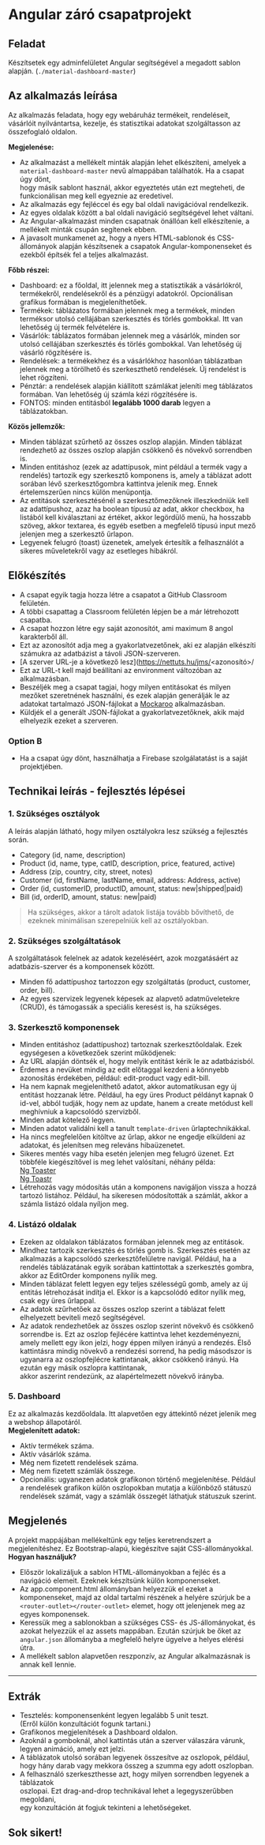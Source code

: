 # Angular záró csapatprojekt

## Feladat
Készítsetek egy adminfelületet Angular segítségével a megadott 
sablon alapján. (`./material-dashboard-master`)

## Az alkalmazás leírása
Az alkalmazás feladata, hogy egy webáruház termékeit, rendeléseit, 
vásárlóit nyilvántartsa, kezelje, és statisztikai adatokat szolgáltasson 
az összefoglaló oldalon.  

__Megjelenése:__  
- Az alkalmazást a mellékelt minták alapján lehet elkészíteni, amelyek a 
`material-dashboard-master` nevű almappában találhatók. Ha a csapat úgy dönt,  
hogy másik sablont használ, akkor egyeztetés után ezt megteheti, de  
funkcionálisan meg kell egyeznie az eredetivel.
- Az alkalmazás egy fejléccel és egy bal oldali navigációval rendelkezik.  
- Az egyes oldalak között a bal oldali navigáció segítségével lehet váltani.
- Az Angular-alkalmazást minden csapatnak önállóan kell elkészítenie, 
a mellékelt minták csupán segítenek ebben.
- A javasolt munkamenet az, hogy a nyers HTML-sablonok és 
CSS-állományok alapján készítsenek a csapatok Angular-komponenseket és 
ezekből építsék fel a teljes alkalmazást.   

__Főbb részei:__  
- Dashboard: ez a főoldal, itt jelennek meg a statisztikák a vásárlókról, 
termékekről, rendelésekről és a pénzügyi adatokról. Opcionálisan grafikus 
formában is megjeleníthetőek.
- Termékek: táblázatos formában jelennek meg a termékek, minden terméksor 
utolsó cellájában szerkesztés és törlés gombokkal. Itt van lehetőség új termék 
felvételére is.
- Vásárlók: táblázatos formában jelennek meg a vásárlók, minden sor utolsó 
cellájában szerkesztés és törlés gombokkal. Van lehetőség új vásárló rögzítésére 
is.
- Rendelések: a termékekhez és a vásárlókhoz hasonlóan táblázatban jelennek meg 
a törölhető és szerkeszthető rendelések. Új rendelést is lehet rögzíteni.
- Pénztár: a rendelések alapján kiállított számlákat jeleníti meg táblázatos 
formában. Van lehetőség új számla kézi rögzítésére is.  
- FONTOS: minden entitásból __legalább 1000 darab__ legyen a táblázatokban.  

__Közös jellemzők:__  
- Minden táblázat szűrhető az összes oszlop alapján. Minden táblázat rendezhető 
az összes oszlop alapján csökkenő és növekvő sorrendben is.
- Minden entitáshoz (ezek az adattípusok, mint például a termék vagy a rendelés) 
tartozik egy szerkesztő komponens is, amely a táblázat adott sorában lévő 
szerkesztőgombra kattintva jelenik meg. Ennek értelemszerűen nincs külön 
menüpontja.
- Az entitások szerkesztésénél a szerkesztőmezőknek illeszkedniük kell az 
adattípushoz, azaz ha boolean típusú az adat, akkor checkbox, ha listából kell 
kiválasztani az értéket, akkor legördülő menü, ha hosszabb szöveg, akkor textarea, 
és egyéb esetben a megfelelő típusú input mező jelenjen meg a szerkesztő 
űrlapon.
- Legyenek felugró (toast) üzenetek, amelyek értesítik a felhasználót a sikeres 
műveletekről vagy az esetleges hibákról.

## Előkészítés
- A csapat egyik tagja hozza létre a csapatot a GitHub Classroom felületén.
- A többi csapattag a Classroom felületén lépjen be a már létrehozott csapatba.
- A csapat hozzon létre egy saját azonosítót, ami maximum 8 angol karakterből áll.
- Ezt az azonosítót adja meg a gyakorlatvezetőnek, aki ez alapján elkészíti számukra 
az adatbázist a távoli JSON-szerveren.
- [A szerver URL-je a következő lesz](https://nettuts.hu/jms/<azonosító>/
- Ezt az URL-t kell majd beállítani az environment változóban az alkalmazásban.
- Beszéljék meg a csapat tagjai, hogy milyen entitásokat és milyen mezőket szeretnének 
használni, és ezek alapján generálják le az adatokat tartalmazó JSON-fájlokat a 
[Mockaroo](https://www.mockaroo.com/) alkalmazásban.
- Küldjék el a generált JSON-fájlokat a gyakorlatvezetőknek, akik majd  
elhelyezik ezeket a szerveren.

### Option B
- Ha a csapat úgy dönt, használhatja a Firebase szolgálatatást is a saját projektjében.

## Technikai leírás - fejlesztés lépései
### 1. Szükséges osztályok
A leírás alapján látható, hogy milyen osztályokra lesz szükség a fejlesztés 
során.
- Category (id, name, description)
- Product (id, name, type, catID, description, price, featured, active)
- Address (zip, country, city, street, notes)
- Customer (id, firstName, lastName, email, address: Address, active)
- Order (id, customerID, productID, amount, status: new|shipped|paid)
- Bill (id, orderID, amount, status: new|paid)  
> Ha szükséges, akkor a tárolt adatok listája tovább bővíthető, de ezeknek 
minimálisan szerepelniük kell az osztályokban.

### 2. Szükséges szolgáltatások
A szolgáltatások felelnek az adatok kezeléséért, azok mozgatásáért 
az adatbázis-szerver és a komponensek között. 
- Minden fő adattípushoz tartozzon egy szolgáltatás 
(product, customer, order, bill).
- Az egyes szervizek legyenek képesek az alapvető adatműveletekre (CRUD), és 
támogassák a speciális keresést is, ha szükséges.

### 3. Szerkesztő komponensek
- Minden entitáshoz (adattípushoz) tartoznak szerkesztőoldalak. Ezek egységesen 
a következőek szerint működjenek:
- Az URL alapján döntsék el, hogy melyik entitást kérik le az adatbázisból.
- Érdemes a nevüket mindig az edit előtaggal kezdeni a könnyebb azonosítás 
érdekében, például: edit-product vagy edit-bill.
- Ha nem kapnak megjeleníthető adatot, akkor automatikusan egy új entitást 
hozzanak létre. Például, ha egy üres Product példányt kapnak 0 id-vel, abból 
tudják, hogy nem az update, hanem a create metódust kell meghívniuk a kapcsolódó 
szervizből.
- Minden adat kötelező legyen. 
- Minden adatot validálni kell a tanult `template-driven` űrlaptechnikákkal.
- Ha nincs megfelelően kitöltve az űrlap, akkor ne engedje elküldeni az adatokat, 
és jelenítsen meg releváns hibaüzenetet.
- Sikeres mentés vagy hiba esetén jelenjen meg felugró üzenet. Ezt többféle 
kiegészítővel is meg lehet valósítani, néhány példa:  
[Ng Toaster](https://www.npmjs.com/package/ngx-toaster)  
[Ng Toastr](https://www.npmjs.com/package/ngx-toastr)  
- Létrehozás vagy módosítás után a komponens navigáljon vissza a hozzá tartozó 
listához. Például, ha sikeresen módosították a számlát, akkor a számla listázó 
oldala nyíljon meg.

### 4. Listázó oldalak
- Ezeken az oldalakon táblázatos formában jelennek meg az entitások. 
- Mindhez tartozik szerkesztés és törlés gomb is. Szerkesztés esetén az 
alkalmazás a kapcsolódó szerkesztőfelületre navigál. Például, ha a rendelés 
táblázatának egyik sorában kattintottak a szerkesztés gombra,  
akkor az EditOrder komponens nyílik meg.
- Minden táblázat felett legyen egy teljes szélességű gomb, amely az új entitás 
létrehozását indítja el. Ekkor is a kapcsolódó editor nyílik meg, csak egy üres 
űrlappal.
- Az adatok szűrhetőek az összes oszlop szerint a táblázat felett elhelyezett 
beviteli mező segítségével.
- Az adatok rendezhetőek az összes oszlop szerint növekvő és csökkenő sorrendbe 
is. Ezt az oszlop fejlécére kattintva lehet kezdeményezni, amely mellett egy ikon 
jelzi, hogy éppen milyen irányú a rendezés. Első kattintásra mindig növekvő 
a rendezési sorrend, ha pedig másodszor is ugyanarra az oszlopfejlécre 
kattintanak, akkor csökkenő irányú. Ha ezután egy másik oszlopra kattintanak,  
akkor aszerint rendezünk, az alapértelmezett növekvő irányba.

### 5. Dashboard
Ez az alkalmazás kezdőoldala. Itt alapvetően egy áttekintő nézet jelenik meg a 
webshop állapotáról.  
__Megjelenített adatok:__  
- Aktív termékek száma.
- Aktív vásárlók száma.
- Még nem fizetett rendelések száma.
- Még nem fizetett számlák összege.
- Opcionális: ugyanezen adatok grafikonon történő megjelenítése. Például a 
rendelések grafikon külön oszlopokban mutatja a különböző státuszú rendelések 
számát, vagy a számlák összegét láthatjuk státuszuk szerint.

## Megjelenés
A projekt mappájában mellékeltünk egy teljes keretrendszert a megjelenítéshez. 
Ez Bootstrap-alapú, kiegészítve saját CSS-állományokkal.  
__Hogyan használjuk?__  
- Először lokalizáljuk a sablon HTML-állományokban a fejléc és a navigáció 
elemeit. Ezeknek készítsünk külön komponenseket.
- Az app.component.html állományban helyezzük el ezeket a komponenseket, majd 
az oldal tartalmi részének a helyére szúrjuk be a 
`<router-outlet></router-outlet>` elemet, hogy ott jelenjenek meg az egyes 
komponensek. 
- Keressük meg a sablonokban a szükséges CSS- és JS-állományokat, és azokat 
helyezzük el az assets mappában. Ezután szúrjuk be őket az `angular.json` 
állományba a megfelelő helyre ügyelve a helyes elérési útra.
- A mellékelt sablon alapvetően reszponzív, az Angular alkalmazásnak is annak 
kell lennie.

-------

## Extrák
- Tesztelés: komponensenként legyen legalább 5 unit teszt.  
(Erről külön konzultációt fogunk tartani.)
- Grafikonos megjelenítések a Dashboard oldalon.
- Azoknál a gomboknál, ahol kattintás után a szerver válaszára várunk, legyen 
animáció, amely ezt jelzi.
- A táblázatok utolsó sorában legyenek összesítve az oszlopok, például, hogy hány 
darab vagy mekkora összeg a szumma egy adott oszlopban.
- A felhasználó szerkeszthesse azt, hogy milyen sorrendben legyenek a táblázatok  
oszlopai. Ezt drag-and-drop technikával lehet a legegyszerűbben megoldani,  
egy konzultáción át fogjuk tekinteni a lehetőségeket.

## Sok sikert!

